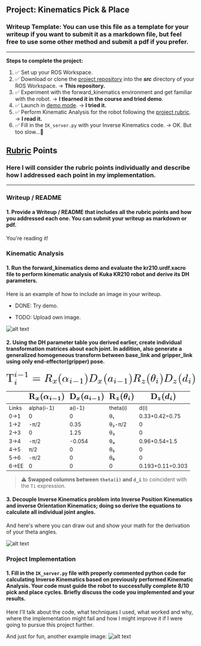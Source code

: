 ## Project: Kinematics Pick & Place
### Writeup Template: You can use this file as a template for your writeup if you want to submit it as a markdown file, but feel free to use some other method and submit a pdf if you prefer.

---


**Steps to complete the project:**

1. ✅ Set up your ROS Workspace.
2. ✅ Download or clone the [project repository](https://github.com/udacity/RoboND-Kinematics-Project) into the ***src*** directory of your ROS Workspace.
  → **This repository.**
3. ✅ Experiment with the forward_kinematics environment and get familiar with the robot.
  → **I tlearned it in the course and tried demo**.
4. ✅ Launch in [demo mode](https://classroom.udacity.com/nanodegrees/nd209/parts/7b2fd2d7-e181-401e-977a-6158c77bf816/modules/8855de3f-2897-46c3-a805-628b5ecf045b/lessons/91d017b1-4493-4522-ad52-04a74a01094c/concepts/ae64bb91-e8c4-44c9-adbe-798e8f688193).
  → **I tried it.**
5. ✅ Perform Kinematic Analysis for the robot following the [project rubric](https://review.udacity.com/#!/rubrics/972/view).
  → **I read it.**
6. ✅ Fill in the `IK_server.py` with your Inverse Kinematics code. 
  → OK. But too slow...🤔

[//]: # (Image References)

[image1]: ./misc_images/misc1.png
[image2]: ./misc_images/misc3.png
[image3]: ./misc_images/misc2.png
[Rx]: ./misc_images/R_x(alpha_{i-1}).png
[Dx]: ./misc_images/D_x(a_{i-1}).png
[Rz]: ./misc_images/R_z(theta_i).png
[Dz]: ./misc_images/D_z(d_i).png
[Ti-eq00]: ./misc_images/Ti-eq00.png "T^{i-1}_{i}=R_x(\alpha_{i-1}) D_x(a_{i-1}) R_z(\theta_i) D_z(d_i)"

## [Rubric](https://review.udacity.com/#!/rubrics/972/view) Points
### Here I will consider the rubric points individually and describe how I addressed each point in my implementation.  

---
### Writeup / README

#### 1. Provide a Writeup / README that includes all the rubric points and how you addressed each one.  You can submit your writeup as markdown or pdf.  

You're reading it!

### Kinematic Analysis
#### 1. Run the forward_kinematics demo and evaluate the kr210.urdf.xacro file to perform kinematic analysis of Kuka KR210 robot and derive its DH parameters.

Here is an example of how to include an image in your writeup.

* DONE: Try demo.

* TODO: Upload own image.

![alt text][image1]

#### 2. Using the DH parameter table you derived earlier, create individual transformation matrices about each joint. In addition, also generate a generalized homogeneous transform between base_link and gripper_link using only end-effector(gripper) pose.

![Ti-eq00]

|     | ![Rx]      | ![Dx]  | ![Rz]    | ![Dz]
---   | ---        | ---    | ---      | ---
Links | alpha(i-1) | a(i-1) | theta(i) | d(i)
0->1  | 0          | 0      | θ₁       | 0.33+0.42=0.75
1->2  | -π/2       | 0.35   | θ₂-π/2   | 0
2->3  | 0          | 1.25   | θ₃       | 0
3->4  | -π/2       | -0.054 | θ₄       | 0.96+0.54=1.5
4->5  | π/2        | 0      | θ₅       | 0
5->6  | -π/2       | 0      | θ₆       | 0
6->EE | 0          | 0      | 0        | 0.193+0.11=0.303

> ⚠ **Swapped columns between `theta(i)` and `d_i`** to coincident with the `Ti` expression.

#### 3. Decouple Inverse Kinematics problem into Inverse Position Kinematics and inverse Orientation Kinematics; doing so derive the equations to calculate all individual joint angles.

And here's where you can draw out and show your math for the derivation of your theta angles. 

![alt text][image2]

### Project Implementation

#### 1. Fill in the `IK_server.py` file with properly commented python code for calculating Inverse Kinematics based on previously performed Kinematic Analysis. Your code must guide the robot to successfully complete 8/10 pick and place cycles. Briefly discuss the code you implemented and your results. 


Here I'll talk about the code, what techniques I used, what worked and why, where the implementation might fail and how I might improve it if I were going to pursue this project further.  


And just for fun, another example image:
![alt text][image3]


